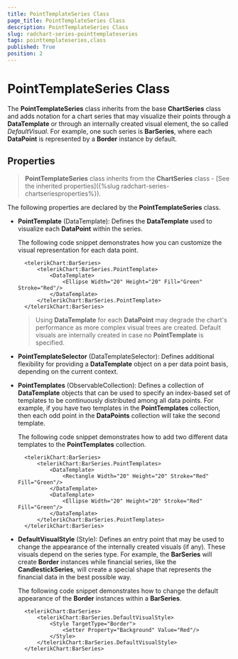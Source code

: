 ```yaml
---
title: PointTemplateSeries Class
page_title: PointTemplateSeries Class
description: PointTemplateSeries Class
slug: radchart-series-pointtemplateseries
tags: pointtemplateseries,class
published: True
position: 2
---
```


# PointTemplateSeries Class

The **PointTemplateSeries** class inherits from the base **ChartSeries** class and adds notation
for a chart series that may visualize their points through a **DataTemplate** or through an internally created visual element, the so called *DefaultVisual*. For example, one such series is **BarSeries**,
where each **DataPoint** is represented by a **Border** instance by default.

## Properties

>**PointTemplateSeries** class inherits from the **ChartSeries** class - [See the inherited properties]({%slug radchart-series-chartseriesproperties%}).

The following properties are declared by the **PointTemplateSeries** class.

* **PointTemplate** (DataTemplate): Defines the **DataTemplate** used to visualize each
**DataPoint** within the series.

	The following code snippet demonstrates how you can customize the visual representation for each data point.

		<telerikChart:BarSeries>
		    <telerikChart:BarSeries.PointTemplate>
		        <DataTemplate>
		            <Ellipse Width="20" Height="20" Fill="Green" Stroke="Red"/>
		        </DataTemplate>
		    </telerikChart:BarSeries.PointTemplate>
		</telerikChart:BarSeries>

	>Using **DataTemplate** for each **DataPoint** may degrade the chart's performance as more complex visual trees are created. Default visuals are internally created in case no **PointTemplate** is specified.
* **PointTemplateSelector** (DataTemplateSelector): Defines additional flexibility for providing a
**DataTemplate** object on a per data point basis, depending on the current context.
* **PointTemplates** (ObservableCollection<DataTemplate>): Defines a collection of **DataTemplate** objects
that can be used to specify an index-based set of templates to be continuously distributed among all data points. For example, if you have two templates in the **PointTemplates** collection, then each odd point in the **DataPoints** collection will take the second template.

	The following code snippet demonstrates how to add two different data templates to the **PointTemplates** collection.

		<telerikChart:BarSeries>
		    <telerikChart:BarSeries.PointTemplates>
		        <DataTemplate>
		            <Rectangle Width="20" Height="20" Stroke="Red" Fill="Green"/>
		        </DataTemplate>
		        <DataTemplate>
		            <Ellipse Width="20" Height="20" Stroke="Red" Fill="Green"/>
		        </DataTemplate>
		    </telerikChart:BarSeries.PointTemplates>
		</telerikChart:BarSeries>

* **DefaultVisualStyle** (Style): Defines an entry point that may be used to change the appearance of the internally created visuals (if any). These visuals depend on the series type. For example, the **BarSeries** will create **Border** instances while financial series, like the **CandlestickSeries**, will create a special
shape that represents the financial data in the best possible way.

	The following code snippet demonstrates how to change the default appearance of the **Border** instances within a **BarSeries**.

		<telerikChart:BarSeries>
		    <telerikChart:BarSeries.DefaultVisualStyle>
		        <Style TargetType="Border">
		            <Setter Property="Background" Value="Red"/>
		        </Style>
		    </telerikChart:BarSeries.DefaultVisualStyle>
		</telerikChart:BarSeries>